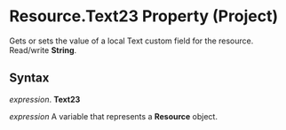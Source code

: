 
# Resource.Text23 Property (Project)

Gets or sets the value of a local Text custom field for the resource. Read/write  **String**.


## Syntax

 _expression_. **Text23**

 _expression_ A variable that represents a **Resource** object.


